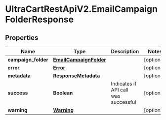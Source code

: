 # UltraCartRestApiV2.EmailCampaignFolderResponse

## Properties

Name | Type | Description | Notes
------------ | ------------- | ------------- | -------------
**campaign_folder** | [**EmailCampaignFolder**](EmailCampaignFolder.md) |  | [optional] 
**error** | [**Error**](Error.md) |  | [optional] 
**metadata** | [**ResponseMetadata**](ResponseMetadata.md) |  | [optional] 
**success** | **Boolean** | Indicates if API call was successful | [optional] 
**warning** | [**Warning**](Warning.md) |  | [optional] 


